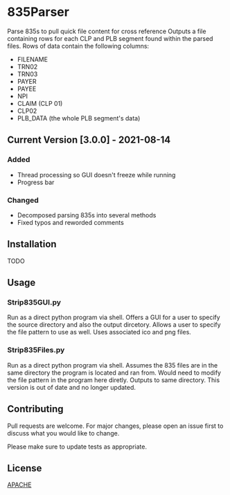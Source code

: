 # 835Parser
Parse 835s to pull quick file content for cross reference
Outputs a file containing rows for each CLP and PLB segment found within the parsed files. 
Rows of data contain the following columns:
- FILENAME
- TRN02
- TRN03
- PAYER
- PAYEE
- NPI
- CLAIM (CLP 01)
- CLP02
- PLB_DATA (the whole PLB segment's data)


## Current Version [3.0.0] - 2021-08-14
### Added
- Thread processing so GUI doesn't freeze while running
- Progress bar

### Changed
- Decomposed parsing 835s into several methods
- Fixed typos and reworded comments


## Installation
TODO

## Usage
### Strip835GUI.py
Run as a direct python program via shell. Offers a GUI for a user to specify the source directory and also the output dircetory. Allows a user to specify the file pattern to use as well. Uses associated ico and png files.

### Strip835Files.py
Run as a direct python program via shell. Assumes the 835 files are in the same directory the program is located and ran from. Would need to modify the file pattern in the program here diretly. Outputs to same directory. This
version is out of date and no longer updated.


## Contributing
Pull requests are welcome. For major changes, please open an issue first to discuss what you would like to change.

Please make sure to update tests as appropriate.

## License
[APACHE](https://choosealicense.com/licenses/apache-2.0/)
